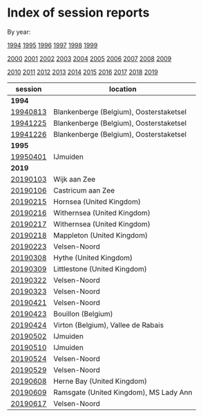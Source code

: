 # Index of session reports

By year:

[1994](reports/year/1994.md)
[1995](reports/year/1995.md)
[1996](reports/year/1996.md)
[1997](reports/year/1997.md)
[1998](reports/year/1998.md)
[1999](reports/year/1999.md)

[2000](reports/year/2000.md)
[2001](reports/year/2001.md)
[2002](reports/year/2002.md)
[2003](reports/year/2003.md)
[2004](reports/year/2004.md)
[2005](reports/year/2005.md)
[2006](reports/year/2006.md)
[2007](reports/year/2007.md)
[2008](reports/year/2008.md)
[2009](reports/year/2009.md)

[2010](reports/year/2010.md)
[2011](reports/year/2011.md)
[2012](reports/year/2012.md)
[2013](reports/year/2013.md)
[2014](reports/year/2014.md)
[2015](reports/year/2015.md)
[2016](reports/year/2016.md)
[2017](reports/year/2017.md)
[2018](reports/year/2018.md)
[2019](reports/year/2019.md)


session | location |
---|-------|
**1994** | |
[19940813](reports/19940813.md) | Blankenberge (Belgium), Oosterstaketsel |
[19941225](reports/19941225.md) | Blankenberge (Belgium), Oosterstaketsel |
[19941226](reports/19941226.md) | Blankenberge (Belgium), Oosterstaketsel |
**1995** | |
[19950401](reports/19950401.md) | IJmuiden |
**2019** | |
[20190103](reports/20190103.md) | Wijk aan Zee |
[20190106](reports/20190106.md) | Castricum aan Zee |
[20190215](reports/20190215.md) | Hornsea (United Kingdom) |
[20190216](reports/20190216.md) | Withernsea (United Kingdom) |
[20190217](reports/20190217.md) | Withernsea (United Kingdom) |
[20190218](reports/20190218.md) | Mappleton (United Kingdom) |
[20190223](reports/20190223.md) | Velsen-Noord |
[20190308](reports/20190308.md) | Hythe (United Kingdom) |
[20190309](reports/20190309.md) | Littlestone (United Kingdom) |
[20190322](reports/20190322.md) | Velsen-Noord |
[20190323](reports/20190323.md) | Velsen-Noord |
[20190421](reports/20190421.md) | Velsen-Noord |
[20190423](reports/20190423.md) | Bouillon (Belgium) |
[20190424](reports/20190424.md) | Virton (Belgium), Vallee de Rabais |
[20190502](reports/20190502.md) | IJmuiden |
[20190510](reports/20190510.md) | IJmuiden |
[20190524](reports/20190524.md) | Velsen-Noord |
[20190529](reports/20190529.md) | Velsen-Noord |
[20190608](reports/20190608.md) | Herne Bay (United Kingdom) |
[20190609](reports/20190609.md) | Ramsgate (United Kingdom), MS Lady Ann |
[20190617](reports/20190617.md) | Velsen-Noord |

